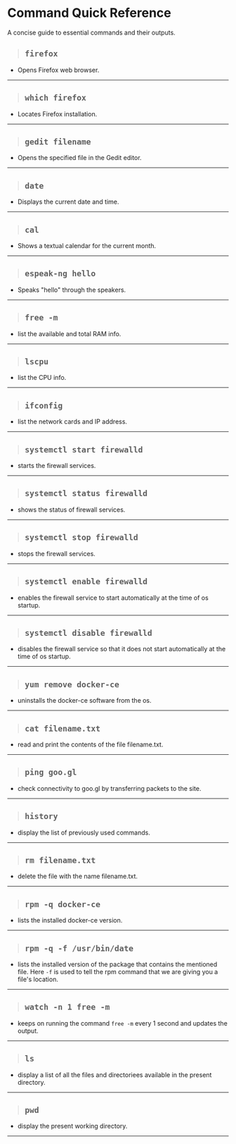 # Command Quick Reference

A concise guide to essential commands and their outputs.


>##  `firefox`
- Opens Firefox web browser.
---



>## `which firefox`
- Locates Firefox installation.
---




>##  `gedit filename`
- Opens the specified file in the Gedit editor.
---



>##  `date`
- Displays the current date and time.
---


>##  `cal`
- Shows a textual calendar for the current month.
---



>##  `espeak-ng hello`
- Speaks "hello" through the speakers.
---


>##  `free -m`
- list the available and total RAM info.
---


>##  `lscpu`
- list the CPU info.
---



>##  `ifconfig`
- list the network cards and IP address.
---




>##  `systemctl start firewalld`
- starts the firewall services.
---

>##  `systemctl status firewalld`
- shows the status of firewall services.
---



>##  `systemctl stop firewalld`
- stops the firewall services.
---



>##  `systemctl enable firewalld`
- enables the firewall service to start automatically at the time of os startup.
---


>##  `systemctl disable firewalld`
- disables the firewall service so that it does not start automatically at the time of os startup.
---


>##  `yum remove docker-ce`
- uninstalls the docker-ce software from the os.
---



>##  `cat filename.txt`
- read and print the contents of the file filename.txt.
---



>##  `ping goo.gl`
- check connectivity to goo.gl by transferring packets to the site.
---


>##  `history`
- display the list of previously used commands.
---



>##  `rm filename.txt`
- delete the file with the name filename.txt.
---



>##  `rpm -q docker-ce`
- lists the installed docker-ce version.
---


>##  `rpm -q -f /usr/bin/date`
- lists the installed version of the package that contains the mentioned file. Here `-f` is used to tell the rpm command that we are giving you a file's location.
---




>##  `watch -n 1 free -m`
- keeps on running the command `free -m` every 1 second and updates the output.
---



>##  `ls`
- display a list of all the files and directoriees available in the present directory.
---



>##  `pwd`
- display the present working directory.
---




